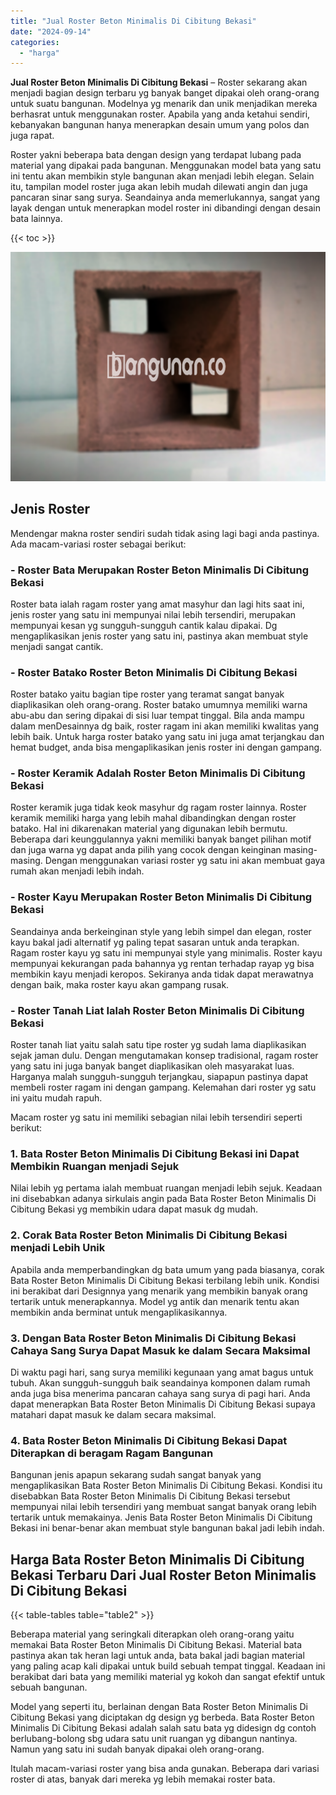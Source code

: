 ```yaml
---
title: "Jual Roster Beton Minimalis Di Cibitung Bekasi"
date: "2024-09-14"
categories: 
  - "harga"
---
```


**Jual Roster Beton Minimalis Di Cibitung Bekasi** – Roster sekarang akan menjadi bagian design terbaru yg banyak banget dipakai oleh orang-orang untuk suatu bangunan. Modelnya yg menarik dan unik menjadikan mereka berhasrat untuk menggunakan roster. Apabila yang anda ketahui sendiri, kebanyakan bangunan hanya menerapkan desain umum yang polos dan juga rapat.

Roster yakni beberapa bata dengan design yang terdapat lubang pada material yang dipakai pada bangunan. Menggunakan model bata yang satu ini tentu akan membikin style bangunan akan menjadi lebih elegan. Selain itu, tampilan model roster juga akan lebih mudah dilewati angin dan juga pancaran sinar sang surya. Seandainya anda memerlukannya, sangat yang layak dengan untuk menerapkan model roster ini dibandingi dengan desain bata lainnya.

{{< toc >}}

![Jual Roster Beton Minimalis Di Cibitung Bekasi](/images/bata-roster-minimalis-31.png)

## Jenis Roster

Mendengar makna roster sendiri sudah tidak asing lagi bagi anda pastinya. Ada macam-variasi roster sebagai berikut:

### \- Roster Bata Merupakan Roster Beton Minimalis Di Cibitung Bekasi

Roster bata ialah ragam roster yang amat masyhur dan lagi hits saat ini, jenis roster yang satu ini mempunyai nilai lebih tersendiri, merupakan mempunyai kesan yg sungguh-sungguh cantik kalau dipakai. Dg mengaplikasikan jenis roster yang satu ini, pastinya akan membuat style menjadi sangat cantik.

### \- Roster Batako Roster Beton Minimalis Di Cibitung Bekasi

Roster batako yaitu bagian tipe roster yang teramat sangat banyak diaplikasikan oleh orang-orang. Roster batako umumnya memiliki warna abu-abu dan sering dipakai di sisi luar tempat tinggal. Bila anda mampu dalam menDesainnya dg baik, roster ragam ini akan memiliki kwalitas yang lebih baik. Untuk harga roster batako yang satu ini juga amat terjangkau dan hemat budget, anda bisa mengaplikasikan jenis roster ini dengan gampang.

### \- Roster Keramik Adalah Roster Beton Minimalis Di Cibitung Bekasi

Roster keramik juga tidak keok masyhur dg ragam roster lainnya. Roster keramik memiliki harga yang lebih mahal dibandingkan dengan roster batako. Hal ini dikarenakan material yang digunakan lebih bermutu. Beberapa dari keunggulannya yakni memiliki banyak banget pilihan motif dan juga warna yg dapat anda pilih yang cocok dengan keinginan masing-masing. Dengan menggunakan variasi roster yg satu ini akan membuat gaya rumah akan menjadi lebih indah.

### \- Roster Kayu Merupakan Roster Beton Minimalis Di Cibitung Bekasi

Seandainya anda berkeinginan style yang lebih simpel dan elegan, roster kayu bakal jadi alternatif yg paling tepat sasaran untuk anda terapkan. Ragam roster kayu yg satu ini mempunyai style yang minimalis. Roster kayu mempunyai kekurangan pada bahannya yg rentan terhadap rayap yg bisa membikin kayu menjadi keropos. Sekiranya anda tidak dapat merawatnya dengan baik, maka roster kayu akan gampang rusak.

### \- Roster Tanah Liat Ialah Roster Beton Minimalis Di Cibitung Bekasi

Roster tanah liat yaitu salah satu tipe roster yg sudah lama diaplikasikan sejak jaman dulu. Dengan mengutamakan konsep tradisional, ragam roster yang satu ini juga banyak banget diaplikasikan oleh masyarakat luas. Harganya malah sungguh-sungguh terjangkau, siapapun pastinya dapat membeli roster ragam ini dengan gampang. Kelemahan dari roster yg satu ini yaitu mudah rapuh.

Macam roster yg satu ini memiliki sebagian nilai lebih tersendiri seperti berikut:

### 1\. Bata Roster Beton Minimalis Di Cibitung Bekasi ini Dapat Membikin Ruangan menjadi Sejuk

Nilai lebih yg pertama ialah membuat ruangan menjadi lebih sejuk. Keadaan ini disebabkan adanya sirkulais angin pada Bata Roster Beton Minimalis Di Cibitung Bekasi yg membikin udara dapat masuk dg mudah.

### 2\. Corak Bata Roster Beton Minimalis Di Cibitung Bekasi menjadi Lebih Unik

Apabila anda memperbandingkan dg bata umum yang pada biasanya, corak Bata Roster Beton Minimalis Di Cibitung Bekasi terbilang lebih unik. Kondisi ini berakibat dari Designnya yang menarik yang membikin banyak orang tertarik untuk menerapkannya. Model yg antik dan menarik tentu akan membikin anda berminat untuk mengaplikasikannya.

### 3\. Dengan Bata Roster Beton Minimalis Di Cibitung Bekasi Cahaya Sang Surya Dapat Masuk ke dalam Secara Maksimal

Di waktu pagi hari, sang surya memiliki kegunaan yang amat bagus untuk tubuh. Akan sungguh-sungguh baik seandainya komponen dalam rumah anda juga bisa menerima pancaran cahaya sang surya di pagi hari. Anda dapat menerapkan Bata Roster Beton Minimalis Di Cibitung Bekasi supaya matahari dapat masuk ke dalam secara maksimal.

### 4\. Bata Roster Beton Minimalis Di Cibitung Bekasi Dapat Diterapkan di beragam Ragam Bangunan

Bangunan jenis apapun sekarang sudah sangat banyak yang mengaplikasikan Bata Roster Beton Minimalis Di Cibitung Bekasi. Kondisi itu disebabkan Bata Roster Beton Minimalis Di Cibitung Bekasi tersebut mempunyai nilai lebih tersendiri yang membuat sangat banyak orang lebih tertarik untuk memakainya. Jenis Bata Roster Beton Minimalis Di Cibitung Bekasi ini benar-benar akan membuat style bangunan bakal jadi lebih indah.

## Harga Bata Roster Beton Minimalis Di Cibitung Bekasi Terbaru Dari Jual Roster Beton Minimalis Di Cibitung Bekasi

{{< table-tables table="table2" >}}

Beberapa material yang seringkali diterapkan oleh orang-orang yaitu memakai Bata Roster Beton Minimalis Di Cibitung Bekasi. Material bata pastinya akan tak heran lagi untuk anda, bata bakal jadi bagian material yang paling acap kali dipakai untuk build sebuah tempat tinggal. Keadaan ini berakibat dari bata yang memiliki material yg kokoh dan sangat efektif untuk sebuah bangunan.

Model yang seperti itu, berlainan dengan Bata Roster Beton Minimalis Di Cibitung Bekasi yang diciptakan dg design yg berbeda. Bata Roster Beton Minimalis Di Cibitung Bekasi adalah salah satu bata yg didesign dg contoh berlubang-bolong sbg udara satu unit ruangan yg dibangun nantinya. Namun yang satu ini sudah banyak dipakai oleh orang-orang.

Itulah macam-variasi roster yang bisa anda gunakan. Beberapa dari variasi roster di atas, banyak dari mereka yg lebih memakai roster bata.
